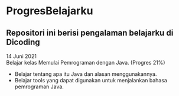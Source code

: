 ProgresBelajarku
==
Repositori ini berisi pengalaman belajarku di Dicoding
--
14 Juni 2021  
Belajar kelas Memulai Pemrograman dengan Java. (Progres 21%)
* Belajar tentang apa itu Java dan alasan menggunakannya.
* Belajar tools yang dapat digunakan untuk menjalankan bahasa pemrograman Java.
